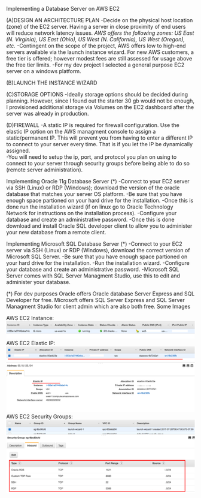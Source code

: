 Implementing a Database Server on AWS EC2

(A)DESIGN AN ARCHITECTURE PLAN
-Decide on the physical host location (zone) of the EC2 server.  Having a server in close proximity of end users will reduce network latency 
 issues.
*AWS offers the following zones:  US East (N. Virginia), US East (Ohio), US West (N. California), US West (Oregon), etc.*
-Contingent on the scope of the project, AWS offers low to high-end servers available via the launch instance wizard. For new AWS 
customers, a free tier is offered; however modest fees are still assessed for usage above the free tier limits. 
-For my dev project I selected a general purpose EC2 server on a windows platform.  

(B)LAUNCH THE INSTANCE WIZARD

(C)STORAGE OPTIONS
-Ideally storage options should be decided during planning.  However, since I found out the starter 30 gb would not be enough, I 
provisioned additional storage via Volumes on the EC2 dashboard after the server was already in production.

(D)FIREWALL
 -A static IP is required for firewall configuration. Use the elastic IP option on the AWS managment console to assign a static/permanent 
 IP.  This will prevent you from having to enter a different IP to connect to your server every time.  That is if you let the IP be 
 dynamically assigned.   
 -You will need to setup the ip, port, and protocol you plan on using to connect to your server through security groups before being able 
 to do so (remote server administration). 
 
 Implementing Oracle 11g Database Server (*)
 -Connect to your EC2 server via SSH (Linux) or RDP (Windows); download the version of the oracle database that matches your 
  server OS platform.
 -Be sure that you have enough space partioned on your hard drive for the installation.
 -Once this is done run the installation wizard (if on linux go to Oracle Technology Network for instructions on the installation 
 process).
 -Configure your database and create an administrative password.
 -Once this is done download and install Oracle SQL developer client to allow you to administer your new database from a remote client.
 
 Implementing Microsoft SQL Database Server (*)
 -Connect to your EC2 server via SSH (Linux) or RDP (Windows), download the correct version of Microsoft SQL Server.
 -Be sure that you have enough space partioned on your hard drive for the installation.
 -Run the installation wizard.
 -Configure your database and create an administrative password.
 -Microsoft SQL Server comes with SQL Server Managment Studio, use this to edit and administer your database.
 
 (*) For dev purposes Oracle offers Oracle database Server Express and SQL Developer for free. Microsoft offers SQL Server Express 
 and SQL Server Managment Studio for client admin which are also both free.
 Some Images
 
AWS EC2 Instance: ![](https://github.com/nicktuscano/DB_on_EC2/blob/master/1a_Instance.png)
AWS EC2 Elastic IP: ![](https://github.com/nicktuscano/DB_on_EC2/blob/master/1b_Instance%2BElasticIP.png)
AWS EC2 Security Groups: ![](https://github.com/nicktuscano/DB_on_EC2/blob/master/1c_SecurityGroups.png)

